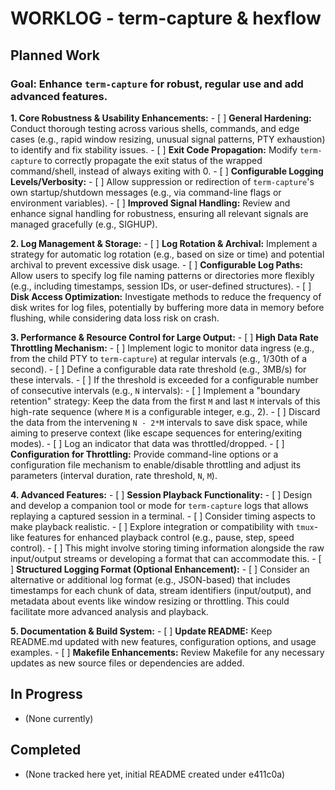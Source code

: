 # WORKLOG - term-capture & hexflow

## Planned Work

### Goal: Enhance `term-capture` for robust, regular use and add advanced features.

**1. Core Robustness & Usability Enhancements:**
    - [ ] **General Hardening:** Conduct thorough testing across various shells, commands, and edge cases (e.g., rapid window resizing, unusual signal patterns, PTY exhaustion) to identify and fix stability issues.
    - [ ] **Exit Code Propagation:** Modify `term-capture` to correctly propagate the exit status of the wrapped command/shell, instead of always exiting with 0.
    - [ ] **Configurable Logging Levels/Verbosity:**
        - [ ] Allow suppression or redirection of `term-capture`'s own startup/shutdown messages (e.g., via command-line flags or environment variables).
    - [ ] **Improved Signal Handling:** Review and enhance signal handling for robustness, ensuring all relevant signals are managed gracefully (e.g., SIGHUP).

**2. Log Management & Storage:**
    - [ ] **Log Rotation & Archival:** Implement a strategy for automatic log rotation (e.g., based on size or time) and potential archival to prevent excessive disk usage.
    - [ ] **Configurable Log Paths:** Allow users to specify log file naming patterns or directories more flexibly (e.g., including timestamps, session IDs, or user-defined structures).
    - [ ] **Disk Access Optimization:** Investigate methods to reduce the frequency of disk writes for log files, potentially by buffering more data in memory before flushing, while considering data loss risk on crash.

**3. Performance & Resource Control for Large Output:**
    - [ ] **High Data Rate Throttling Mechanism:**
        - [ ] Implement logic to monitor data ingress (e.g., from the child PTY to `term-capture`) at regular intervals (e.g., 1/30th of a second).
        - [ ] Define a configurable data rate threshold (e.g., 3MB/s) for these intervals.
        - [ ] If the threshold is exceeded for a configurable number of consecutive intervals (e.g., `N` intervals):
            - [ ] Implement a "boundary retention" strategy: Keep the data from the first `M` and last `M` intervals of this high-rate sequence (where `M` is a configurable integer, e.g., 2).
            - [ ] Discard the data from the intervening `N - 2*M` intervals to save disk space, while aiming to preserve context (like escape sequences for entering/exiting modes).
            - [ ] Log an indicator that data was throttled/dropped.
    - [ ] **Configuration for Throttling:** Provide command-line options or a configuration file mechanism to enable/disable throttling and adjust its parameters (interval duration, rate threshold, `N`, `M`).

**4. Advanced Features:**
    - [ ] **Session Playback Functionality:**
        - [ ] Design and develop a companion tool or mode for `term-capture` logs that allows replaying a captured session in a terminal.
        - [ ] Consider timing aspects to make playback realistic.
        - [ ] Explore integration or compatibility with `tmux`-like features for enhanced playback control (e.g., pause, step, speed control).
        - [ ] This might involve storing timing information alongside the raw input/output streams or developing a format that can accommodate this.
    - [ ] **Structured Logging Format (Optional Enhancement):**
        - [ ] Consider an alternative or additional log format (e.g., JSON-based) that includes timestamps for each chunk of data, stream identifiers (input/output), and metadata about events like window resizing or throttling. This could facilitate more advanced analysis and playback.

**5. Documentation & Build System:**
    - [ ] **Update README:** Keep README.md updated with new features, configuration options, and usage examples.
    - [ ] **Makefile Enhancements:** Review Makefile for any necessary updates as new source files or dependencies are added.

## In Progress

- (None currently)

## Completed

- (None tracked here yet, initial README created under e411c0a)
